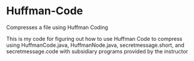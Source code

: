 # Huffman-Code
Compresses a file using Huffman Coding

This is my code for figuring out how to use Huffman Code to compress using HuffmanCode.java, HuffmanNode.java, secretmessage.short, and secretmessage.code with subsidiary programs provided by the instructor
